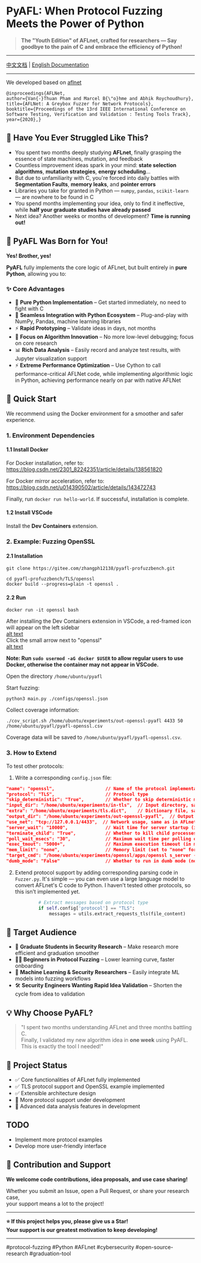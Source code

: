 # PyAFL: When Protocol Fuzzing Meets the Power of Python

> **The "Youth Edition" of AFLnet, crafted for researchers — Say goodbye to the pain of C and embrace the efficiency of Python!**
---

[中文文档](README-zh.md) | [English Documentation](README.md)

---

We developed based on [aflnet](https://github.com/aflnet/aflnet)

```
@inproceedings{AFLNet,
author={Van{-}Thuan Pham and Marcel B{\"o}hme and Abhik Roychoudhury},
title={AFLNet: A Greybox Fuzzer for Network Protocols},
booktitle={Proceedings of the 13rd IEEE International Conference on Software Testing, Verification and Validation : Testing Tools Track},
year={2020},}
```

## 🤔 Have You Ever Struggled Like This?

- You spent two months deeply studying **AFLnet**, finally grasping the essence of state machines, mutation, and feedback
- Countless improvement ideas spark in your mind: **state selection algorithms**, **mutation strategies**, **energy scheduling**...
- But due to unfamiliarity with C, you're forced into daily battles with **Segmentation Faults**, **memory leaks**, and **pointer errors**
- Libraries you take for granted in Python — `numpy`, `pandas`, `scikit-learn` — are nowhere to be found in C
- You spend months implementing your idea, only to find it ineffective, while **half your graduate studies have already passed**
- Next idea? Another weeks or months of development? **Time is running out!**

## 🎯 PyAFL Was Born for You!

**Yes! Brother, yes!**

**PyAFL** fully implements the core logic of AFLnet, but built entirely in **pure Python**, allowing you to:

### ✨ Core Advantages
- 🐍 **Pure Python Implementation** – Get started immediately, no need to fight with C
- 🔧 **Seamless Integration with Python Ecosystem** – Plug-and-play with NumPy, Pandas, machine learning libraries
- ⚡ **Rapid Prototyping** – Validate ideas in days, not months
- 🧠 **Focus on Algorithm Innovation** – No more low-level debugging; focus on core research
- 📊 **Rich Data Analysis** – Easily record and analyze test results, with Jupyter visualization support
- ⚡ **Extreme Performance Optimization** – Use Cython to call performance-critical AFLNet code, while implementing algorithmic logic in Python, achieving performance nearly on par with native AFLNet

## 🚀 Quick Start
We recommend using the Docker environment for a smoother and safer experience.

### 1. Environment Dependencies

#### 1.1 Install Docker

For Docker installation, refer to:  
https://blog.csdn.net/2301_82242351/article/details/138561820

For Docker mirror acceleration, refer to:  
https://blog.csdn.net/u014390502/article/details/143472743

Finally, run `docker run hello-world`. If successful, installation is complete.

#### 1.2 Install VSCode

Install the **Dev Containers** extension.

### 2. Example: Fuzzing OpenSSL

#### 2.1 Installation
```
git clone https://gitee.com/zhangph12138/pyafl-profuzzbench.git

cd pyafl-profuzzbench/TLS/openssl
docker build --progress=plain -t openssl .
```

#### 2.2 Run
```
docker run -it openssl bash
```

After installing the Dev Containers extension in VSCode, a red-framed icon will appear on the left sidebar  
[alt text](pics/image.png)  
Click the small arrow next to "openssl"  
[alt text](pics/image2.png)

**Note: Run `sudo usermod -aG docker $USER` to allow regular users to use Docker, otherwise the container may not appear in VSCode.**

Open the directory `/home/ubuntu/pyafl`

Start fuzzing:
```
python3 main.py ./configs/openssl.json
```

Collect coverage information:
```
./cov_script.sh /home/ubuntu/experiments/out-openssl-pyafl 4433 50 /home/ubuntu/pyafl/pyafl-openssl.csv
```
Coverage data will be saved to `/home/ubuntu/pyafl/pyafl-openssl.csv`.

### 3. How to Extend

To test other protocols:

1. Write a corresponding `config.json` file:

```json
"name": "openssl",                   // Name of the protocol implementation
"protocol": "TLS",                   // Protocol type
"skip_deterministic": "True",        // Whether to skip deterministic mutations (can be ignored)
"input_dir": "/home/ubuntu/experiments/in-tls",  // Input directory, same as in AFLnet
"extra": "/home/ubuntu/experiments/tls.dict",    // Dictionary file, same as in AFLnet
"output_dir": "/home/ubuntu/experiments/out-openssl-pyafl",  // Output directory, output content slightly modified
"use_net": "tcp://127.0.0.1/4433",  // Network usage, same as in AFLnet
"server_wait": "10000",              // Wait time for server startup (in milliseconds)
"terminate_child": "True",           // Whether to kill child processes (leave unchanged if unsure)
"poll_wait_msecs": "30",             // Maximum wait time per polling operation, i.e., max wait after sending each message
"exec_tmout": "5000+",               // Maximum execution timeout (in milliseconds), '+' indicates soft timeout
"mem_limit": "none",                 // Memory limit (set to "none" for no limit)
"target_cmd": "/home/ubuntu/experiments/openssl/apps/openssl s_server -key /home/ubuntu/experiments/openssl/key.pem -cert /home/ubuntu/experiments/openssl/cert.pem -4 -naccept 1 -no_anti_replay",  // Command to start the target server
"dumb_mode": "False"                 // Whether to run in dumb mode (no feedback from instrumentation)
```

2. Extend protocol support by adding corresponding parsing code in `Fuzzer.py`. It's simple — you can even use a large language model to convert AFLnet's C code to Python. I haven't tested other protocols, so this isn't implemented yet.

```python
            # Extract messages based on protocol type
            if self.config['protocol'] == "TLS":
                messages = utils.extract_requests_tls(file_content)
```

## 📖 Target Audience

- 🔬 **Graduate Students in Security Research** – Make research more efficient and graduation smoother
- 🧑‍💻 **Beginners in Protocol Fuzzing** – Lower learning curve, faster onboarding
- 🤖 **Machine Learning & Security Researchers** – Easily integrate ML models into fuzzing workflows
- 🛠️ **Security Engineers Wanting Rapid Idea Validation** – Shorten the cycle from idea to validation

## 💡 Why Choose PyAFL?

> "I spent two months understanding AFLnet and three months battling C.  
> Finally, I validated my new algorithm idea in **one week** using PyAFL.  
> This is exactly the tool I needed!"

## 🌟 Project Status

- ✅ Core functionalities of AFLnet fully implemented
- ✅ TLS protocol support and OpenSSL example implemented
- ✅ Extensible architecture design
- 🚧 More protocol support under development
- 🚧 Advanced data analysis features in development

## TODO

- Implement more protocol examples
- Develop more user-friendly interface

## 🤝 Contribution and Support

**We welcome code contributions, idea proposals, and use case sharing!**

Whether you submit an Issue, open a Pull Request, or share your research case,  
your support means a lot to the project!

---

**⭐ If this project helps you, please give us a Star!**  
**Your support is our greatest motivation to keep developing!**

---

#protocol-fuzzing #Python #AFLnet #cybersecurity #open-source-research #graduation-tool